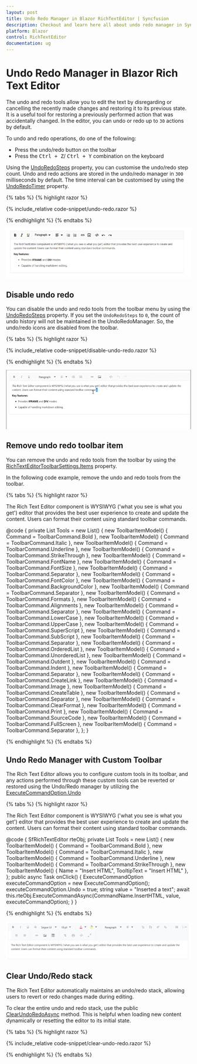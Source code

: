 ```yaml
---
layout: post
title: Undo Redo Manager in Blazor RichTextEditor | Syncfusion
description: Checkout and learn here all about undo redo manager in Syncfusion Blazor RichTextEditor component and much more.
platform: Blazor
control: RichTextEditor
documentation: ug
---
```


# Undo Redo Manager in Blazor Rich Text Editor

The undo and redo tools allow you to edit the text by disregarding or cancelling the recently made changes and restoring it to its previous state. It is a useful tool for restoring a previously performed action that was accidentally changed. In the editor, you can undo or redo up to `30` actions by default. 

To undo and redo operations, do one of the following:

* Press the undo/redo button on the toolbar
* Press the <kbd>Ctrl + Z</kbd>/ <kbd>Ctrl + Y</kbd> combination on the keyboard

Using the [UndoRedoSteps](https://help.syncfusion.com/cr/blazor/Syncfusion.Blazor.RichTextEditor.SfRichTextEditor.html) property, you can customise the undo/redo step count. Undo and redo actions are stored in the undo/redo manager in `300` milliseconds by default. The time interval can be customised by using the [UndoRedoTimer](https://help.syncfusion.com/cr/blazor/Syncfusion.Blazor.RichTextEditor.SfRichTextEditor.html#Syncfusion_Blazor_RichTextEditor_SfRichTextEditor_UndoRedoTimer) property.

{% tabs %}
{% highlight razor %}

{% include_relative code-snippet/undo-redo.razor %}

{% endhighlight %}
{% endtabs %}

![Blazor RichTextEditor undo/redo operation](./images/blazor-richtexteditor-undo-redo-operation.png)

## Disable undo redo

You can disable the undo and redo tools from the toolbar menu by using the [UndoRedoSteps](https://help.syncfusion.com/cr/blazor/Syncfusion.Blazor.RichTextEditor.SfRichTextEditor.html#Syncfusion_Blazor_RichTextEditor_SfRichTextEditor_UndoRedoSteps) property. If you set the `UndoRedoSteps` to `0`, the count of undo history will not be maintained in the UndoRedoManager. So, the undo/redo icons are disabled from the toolbar.

{% tabs %}
{% highlight razor %}

{% include_relative code-snippet/disable-undo-redo.razor %}

{% endhighlight %}
{% endtabs %}

![Blazor RichTextEditor disable undo/redo operation](./images/blazor-richtexteditor-disable-undo-redo.gif)

## Remove undo redo toolbar item

You can remove the undo and redo tools from the toolbar by using the [RichTextEditorToolbarSettings.Items](https://help.syncfusion.com/cr/blazor/Syncfusion.Blazor.RichTextEditor.RichTextEditorToolbarSettings.html#Syncfusion_Blazor_RichTextEditor_RichTextEditorToolbarSettings_Items) property.

In the following code example, remove the undo and redo tools from the toolbar.

{% tabs %}
{% highlight razor %}

<SfRichTextEditor>
    <RichTextEditorToolbarSettings Items="@Tools" />
    <p>The Rich Text Editor component is WYSIWYG ('what you see is what you get') editor that provides the best user experience to create and update the content. Users can format their content using standard toolbar commands.</p>
</SfRichTextEditor>

@code {
    private List<ToolbarItemModel> Tools = new List<ToolbarItemModel>()
    {
        new ToolbarItemModel() { Command = ToolbarCommand.Bold },
        new ToolbarItemModel() { Command = ToolbarCommand.Italic },
        new ToolbarItemModel() { Command = ToolbarCommand.Underline },
        new ToolbarItemModel() { Command = ToolbarCommand.StrikeThrough },
        new ToolbarItemModel() { Command = ToolbarCommand.FontName },
        new ToolbarItemModel() { Command = ToolbarCommand.FontSize },
        new ToolbarItemModel() { Command = ToolbarCommand.Separator },
        new ToolbarItemModel() { Command = ToolbarCommand.FontColor },
        new ToolbarItemModel() { Command = ToolbarCommand.BackgroundColor },
        new ToolbarItemModel() { Command = ToolbarCommand.Separator },
        new ToolbarItemModel() { Command = ToolbarCommand.Formats },
        new ToolbarItemModel() { Command = ToolbarCommand.Alignments },
        new ToolbarItemModel() { Command = ToolbarCommand.Separator },
        new ToolbarItemModel() { Command = ToolbarCommand.LowerCase },
        new ToolbarItemModel() { Command = ToolbarCommand.UpperCase },
        new ToolbarItemModel() { Command = ToolbarCommand.SuperScript },
        new ToolbarItemModel() { Command = ToolbarCommand.SubScript },
        new ToolbarItemModel() { Command = ToolbarCommand.Separator },
        new ToolbarItemModel() { Command = ToolbarCommand.OrderedList },
        new ToolbarItemModel() { Command = ToolbarCommand.UnorderedList },
        new ToolbarItemModel() { Command = ToolbarCommand.Outdent },
        new ToolbarItemModel() { Command = ToolbarCommand.Indent },
        new ToolbarItemModel() { Command = ToolbarCommand.Separator },
        new ToolbarItemModel() { Command = ToolbarCommand.CreateLink },
        new ToolbarItemModel() { Command = ToolbarCommand.Image },
        new ToolbarItemModel() { Command = ToolbarCommand.CreateTable },
        new ToolbarItemModel() { Command = ToolbarCommand.Separator },
        new ToolbarItemModel() { Command = ToolbarCommand.ClearFormat },
        new ToolbarItemModel() { Command = ToolbarCommand.Print },
        new ToolbarItemModel() { Command = ToolbarCommand.SourceCode },
        new ToolbarItemModel() { Command = ToolbarCommand.FullScreen },
        new ToolbarItemModel() { Command = ToolbarCommand.Separator },
    };
}

{% endhighlight %}
{% endtabs %}

## Undo Redo Manager with Custom Toolbar

The Rich Text Editor allows you to configure custom tools in its toolbar, and any actions performed through these custom tools can be reverted or restored using the Undo/Redo manager by utilizing the [ExecuteCommandOption.Undo](https://help.syncfusion.com/cr/blazor/Syncfusion.Blazor.RichTextEditor.ExecuteCommandOption.html#Syncfusion_Blazor_RichTextEditor_ExecuteCommandOption_Undo)

{% tabs %}
{% highlight razor %}

<SfRichTextEditor>
    <RichTextEditorToolbarSettings Items="@Tools">
                <RichTextEditorCustomToolbarItems>
                    <RichTextEditorCustomToolbarItem Name="Insert HTML">
                        <Template>                           
                           <SfButton Content="Insert HTML" @onclick="onClick"></SfButton>
                        </Template>
                    </RichTextEditorCustomToolbarItem>                    
                </RichTextEditorCustomToolbarItems>
    </RichTextEditorToolbarSettings>
    <p>The Rich Text Editor component is WYSIWYG ('what you see is what you get') editor that provides the best user experience to create and update the content. Users can format their content using standard toolbar commands.</p>
</SfRichTextEditor>

@code {
    SfRichTextEditor rteObj;
    private List<ToolbarItemModel> Tools = new List<ToolbarItemModel>()
    {
        new ToolbarItemModel() { Command = ToolbarCommand.Bold },
        new ToolbarItemModel() { Command = ToolbarCommand.Italic },
        new ToolbarItemModel() { Command = ToolbarCommand.Underline },
        new ToolbarItemModel() { Command = ToolbarCommand.StrikeThrough },
        new ToolbarItemModel() { Name = "Insert HTML", TooltipText = "Insert HTML" },
    };
    public async Task  onClick()
    {
        ExecuteCommandOption executeCommandOption = new ExecuteCommandOption();
        executeCommandOption.Undo = true;
        string value = "Inserted a text";
        await this.rteObj.ExecuteCommandAsync(CommandName.InsertHTML, value, executeCommandOption);
    }
}

{% endhighlight %}
{% endtabs %}

![Blazor RichTextEditor remove undo/redo tools](./images/blazor-richtexteditor-remove-undo-redo.png)

## Clear Undo/Redo stack

The Rich Text Editor automatically maintains an undo/redo stack, allowing users to revert or redo changes made during editing.

To clear the entire undo and redo stack, use the public [ClearUndoRedoAsync](https://help.syncfusion.com/cr/blazor/Syncfusion.Blazor.RichTextEditor.SfRichTextEditor.html#Syncfusion_Blazor_RichTextEditor_SfRichTextEditor_ClearUndoRedoAsync) method. This is helpful when loading new content dynamically or resetting the editor to its initial state.

{% tabs %}
{% highlight razor %}

{% include_relative code-snippet/clear-undo-redo.razor %}

{% endhighlight %}
{% endtabs %}